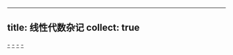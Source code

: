 
---
title: 线性代数杂记
collect: true
---

[-](/linear-algebra/kontsevich-periodicity.md#:embed)
[-](/linear-algebra/rayleigh-quotient.md#:embed)
[-](/linear-algebra/permutation-matrix.md#:embed)
[-](/linear-algebra/automata-matrix.md#:embed)
